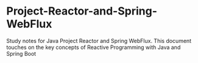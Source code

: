 # Project-Reactor-and-Spring-WebFlux
Study notes for Java Project Reactor and Spring WebFlux. This document touches on the key concepts of Reactive Programming with Java and Spring Boot
